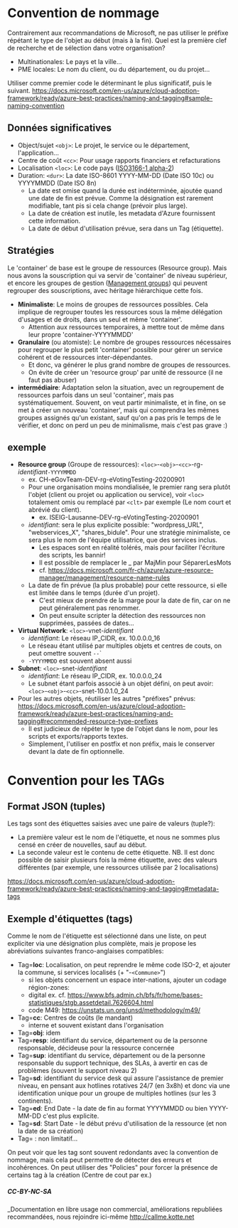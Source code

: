 # Convention de nommage
Contrairement aux recommandations de Microsoft, ne pas utiliser le préfixe répétant le type de l'objet au début (mais à la fin). Quel est la première clef de recherche et de sélection dans votre organisation?
* Multinationales: Le pays et la ville...
* PME locales: Le nom du client, ou du département, ou du projet...

Utiliser comme premier code le déterminant le plus significatif, puis le suivant.
https://docs.microsoft.com/en-us/azure/cloud-adoption-framework/ready/azure-best-practices/naming-and-tagging#sample-naming-convention
## Données significatives
* Object/sujet `<obj>`: Le projet, le service ou le département, l'application...
* Centre de coût `<cc>`: Pour usage rapports financiers et refacturations
* Localisation `<loc>`: Le code pays ([ISO3166-1 alpha-2](https://fr.wikipedia.org/wiki/ISO_3166-1#Table_de_codage))
* Duration: `<dur>`: La date ISO-8601 YYYY-MM-DD (Date ISO 10c) ou YYYYMMDD (Date ISO 8n)
  * La date est omise quand la durée est indéterminée, ajoutée quand une date de fin est prévue. Comme la désignation est rarement modifiable, tant pis si cela change (prévoir plus large).
  * La date de création est inutile, les metadata d'Azure fournissent cette information.
  * La date de début d'utilisation prévue, sera dans un Tag (étiquette).

## Stratégies
Le 'container' de base est le groupe de ressources (Resource group). Mais nous avons la souscription qui va servir de 'container' de niveau supérieur, et encore les groupes de gestion ([Management groups](https://docs.microsoft.com/en-us/azure/governance/management-groups/overview)) qui peuvent regrouper des souscriptions, avec héritage hiérarchique cette fois.
* **Minimaliste**: Le moins de groupes de ressources possibles. Cela implique de regrouper toutes les ressources sous la même délégation d'usages et de droits, dans un seul et même 'container'.
  * Attention aux ressources temporaires, à mettre tout de même dans leur propre 'container-YYYYMMDD' 
* **Granulaire** (ou atomiste): Le nombre de groupes ressources nécessaires pour regrouper le plus petit 'container' possible pour gérer un service cohérent et de ressources inter-dépendantes. 
  * Et donc, va générer le plus grand nombre de groupes de ressources.
  * On évite de créer un 'resource group' par unité de ressource (il ne faut pas abuser)
* **intermédiaire**: Adaptation selon la situation, avec un regroupement de ressources parfois dans un seul 'container', mais pas systématiquement. Souvent, on veut partir minimaliste, et in fine, on se met à créer un nouveau 'container', mais qui comprendra les mêmes groupes assignés qu'un existant, sauf qu'on a pas pris le temps de le vérifier, et donc on perd un peu de minimalisme, mais c'est pas grave :)

## exemple
* **Resource group** (Groupe de ressources): `<loc>`-`<obj>`-`<cc>`-rg-_identifiant_`-YYYYMMDD` 
    * ex. CH-eGovTeam-DEV-rg-eVotingTesting-20200901
  * Pour une organisation moins mondialisée, le premier rang sera plutôt l'objet (client ou projet ou application ou service), voir `<loc>` totalement omis ou remplacé par `<clt>` par exemple (Le nom court et abrévié du client).
    * ex. ISEIG-Lausanne-DEV-rg-eVotingTesting-20200901
  * _identifiant_: sera le plus explicite possible: "wordpress_URL", "webservices_X", "shares_bidule". Pour une stratégie minimaliste, ce sera plus le nom de l'équipe utilisatrice, que des services inclus.
    * Les espaces sont en réalité tolérés, mais pour faciliter l'écriture des scripts, les bannir!
    * Il est possible de remplacer le _ par MajMin pour SéparerLesMots
    * cf. https://docs.microsoft.com/fr-ch/azure/azure-resource-manager/management/resource-name-rules
  * La date de fin prévue (la plus probable) pour cette ressource, si elle est limitée dans le temps (durée d'un projet). 
    * C'est mieux de prendre de la marge pour la date de fin, car on ne peut généralement pas renommer. 
    * On peut ensuite scripter la détection des ressources non supprimées, passées de dates...
* **Virtual Network**: `<loc>`-vnet-_identifiant_
  * _identifiant_: Le réseau IP_CIDR, ex. 10.0.0.0_16
  * Le réseau étant utilisé par multiples objets et centres de couts, on peut omettre souvent `-`<obj>`-`<cc>`
  * `-YYYYMMDD` est souvent absent aussi
* **Subnet**: `<loc>`-snet-_identifiant_
  * _identifiant_: Le réseau IP_CIDR, ex. 10.0.0.0_24
  * Le subnet étant parfois associé à un objet défini, on peut avoir: `<loc>`-`<obj>`-`<cc>`-snet-10.0.1.0_24
* Pour les autres objets, réutiliser les autres "préfixes" prévus: https://docs.microsoft.com/en-us/azure/cloud-adoption-framework/ready/azure-best-practices/naming-and-tagging#recommended-resource-type-prefixes
  * Il est judicieux de répéter le type de l'objet dans le nom, pour les scripts et exports/rapports textes.
  * Simplement, l'utiliser en postfix et non préfix, mais le conserver devant la date de fin optionnelle.

# Convention pour les TAGs
## Format JSON (tuples)
Les tags sont des étiquettes saisies avec une paire de valeurs (tuple?):
* La première valeur est le nom de l'étiquette, et nous ne sommes plus censé en créer de nouvelles, sauf au début.
* La seconde valeur est le contenu de cette étiquette. NB. Il est donc possible de saisir plusieurs fois la même étiquette, avec des valeurs différentes (par exemple, une ressources utilisée par 2 localisations)

https://docs.microsoft.com/en-us/azure/cloud-adoption-framework/ready/azure-best-practices/naming-and-tagging#metadata-tags
## Exemple d'étiquettes (tags)
Comme le nom de l'étiquette est sélectionné dans une liste, on peut expliciter via une désignation plus complète, mais je propose les abréviations suivantes franco-anglaises compatibles:
* Tag=**loc**: Localisation, on peut reprendre le même code ISO-2, et ajouter la commune, si services localisés (+ "-`<Commune>`")
  * si les objets concernent un espace inter-nations, ajouter un codage région-zones: 
  * digital ex. cf. https://www.bfs.admin.ch/bfs/fr/home/bases-statistiques/stgb.assetdetail.7626604.html
  * code M49: https://unstats.un.org/unsd/methodology/m49/
* Tag=**cc**: Centres de coûts (le mandant)
  * interne et souvent existant dans l'organisation
* Tag=**obj**: idem
* Tag=**resp**: identifiant du service, département ou de la personne responsable, décideuse pour la ressource concernée
* Tag=**sup**: identifiant du service, département ou de la personne responsable du support technique, des SLAs, à avertir en cas de problèmes (souvent le support niveau 2)
* Tag=**sd**: identifiant du service desk qui assure l'assistance de premier niveau, en pensant aux hotlines rotatives 24/7 (en 3x8h) et donc via une identification unique pour un groupe de multiples hotlines (sur les 3 continents).
* Tag=**ed**: End Date - la date de fin au format YYYYMMDD ou bien YYYY-MM-DD c'est plus explicite.
* Tag=**sd**: Start Date - le début prévu d'utilisation de la ressource (et non la date de sa création)
* Tag= : non limitatif...

On peut voir que les tag sont souvent redondants avec la convention de nommage, mais cela peut permettre de détecter des erreurs et incohérences. On peut utiliser des "Policies" pour forcer la présence de certains tag à la création (Centre de cout par ex.)

##### CC-BY-NC-SA
_Documentation en libre usage non commercial, améliorations republiées recommandées, nous rejoindre ici-même http://callme.kotte.net
